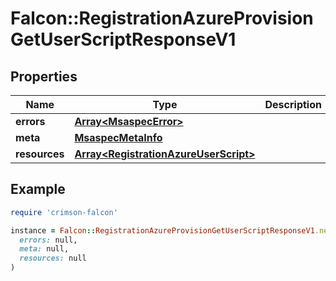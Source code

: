 # Falcon::RegistrationAzureProvisionGetUserScriptResponseV1

## Properties

| Name | Type | Description | Notes |
| ---- | ---- | ----------- | ----- |
| **errors** | [**Array&lt;MsaspecError&gt;**](MsaspecError.md) |  |  |
| **meta** | [**MsaspecMetaInfo**](MsaspecMetaInfo.md) |  |  |
| **resources** | [**Array&lt;RegistrationAzureUserScript&gt;**](RegistrationAzureUserScript.md) |  |  |

## Example

```ruby
require 'crimson-falcon'

instance = Falcon::RegistrationAzureProvisionGetUserScriptResponseV1.new(
  errors: null,
  meta: null,
  resources: null
)
```


